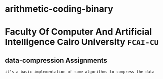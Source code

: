 # arithmetic-coding-binary

# Faculty Of Computer And Artificial Intelligence Cairo University `FCAI-CU`

## data-compression Assignments

`it's a basic implementation of some algorithms to compress the data`

